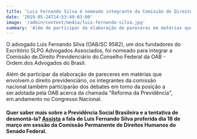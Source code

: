 ```yaml
---
title: 'Luis Fernando Silva é nomeado integrante da Comissão de Direito Previdenciário do Conselho Federal da OAB'
date: '2019-05-24T14:53:49-03:00'
image: '/admin/content/media/luis-fernando-silva.jpg'
summary: 'Além de participar da elaboração de pareceres em matérias que envolvem.o direito previdenciário, os integrantes da.comissão nacional.também participarão dos debates em torno da posição a ser.adotada pela OAB acerca da chamada "Reforma da Previdência", em.andamento no Congresso Nacional.'
---
```


O advogado Luis Fernando Silva (OAB/SC 9582), um dos fundadores do Escritório SLPG Advogados Associados, foi nomeado para integrar a Comissão de.Direito Previdenciário do.Conselho Federal da OAB - Ordem.dos Advogados do Brasil.

Além de participar da elaboração de pareceres em matérias que envolvem.o direito previdenciário, os integrantes da.comissão nacional.também participarão dos debates em torno da posição a ser.adotada pela OAB acerca da chamada "Reforma da Previdência", em.andamento no Congresso Nacional.

#### Quer saber mais sobre a Previdência Social Brasileira e a tentativa de desmontá-la? [Assista](https://youtu.be/nH9ylG11XgM) a fala de Luis Fernando Silva proferida dia 18 de março em sessão da Comissão Permanente de Direitos Humanos do Senado Federal.

